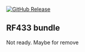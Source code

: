 [![GitHub Release][releases-shield]][releases]

## RF433 bundle

Not ready. Maybe for remove

[releases-shield]: https://img.shields.io/github/v/release/homiodev/addon-gdrive.svg
[releases]: https://github.com/homiodev/addon-gdrive/releases
